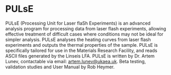 # PULsE

PULsE (Processing Unit for Laser flaSh Experiments)  is an advanced analysis program for processing data from laser flash experiments, allowing effective treatment of difficult cases where conditions may not be ideal for simpler analysis.  PULsE analyses the heating curves from laser flash experiments and outputs the thermal properties of the sample.  PULsE is specifically tailored for use in the Materials Research Facility, and reads ASCII files generated by the Linseis LFA.
PULsE is written by Dr. Artem Lunev, contactable via email: artem.lunev@ukaea.uk.
Beta testing, validation studies and User Manual by Rob Heymer.
